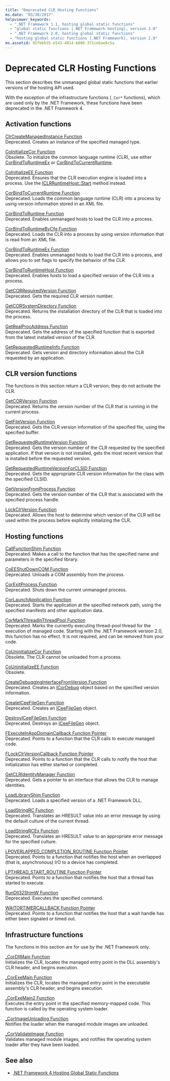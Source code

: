 ```yaml
---
title: "Deprecated CLR Hosting Functions"
ms.date: "03/30/2017"
helpviewer_keywords: 
  - ".NET Framework 1.1, hosting global static functions"
  - "global static functions [.NET Framework hosting], version 2.0"
  - ".NET Framework 2.0, hosting global static functions"
  - "hosting global static functions [.NET Framework], version 2.0"
ms.assetid: 91fbbb35-e543-4814-b806-371cebae8c5a
---
```

# Deprecated CLR Hosting Functions
This section describes the unmanaged global static functions that earlier versions of the hosting API used.  
  
 With the exception of the infrastructure functions (`_Cor*` functions), which are used only by the .NET Framework, these functions have been deprecated in the .NET Framework 4.  
  
## Activation functions  
 [ClrCreateManagedInstance Function](clrcreatemanagedinstance-function.md)  
 Deprecated. Creates an instance of the specified managed type.  
  
 [CoInitializeCor Function](coinitializecor-function.md)  
 Obsolete. To initialize the common language runtime (CLR), use either [CorBindToRuntimeEx](../../../../docs/framework/unmanaged-api/hosting/corbindtoruntimeex-function.md) or [CorBindToCurrentRuntime](corbindtocurrentruntime-function.md).  
  
 [CoInitializeEE Function](coinitializeee-function.md)  
 Deprecated. Ensures that the CLR execution engine is loaded into a process. Use the [ICLRRuntimeHost::Start](iclrruntimehost-start-method.md) method instead.  
  
 [CorBindToCurrentRuntime Function](corbindtocurrentruntime-function.md)  
 Deprecated. Loads the common language runtime (CLR) into a process by using version information stored in an XML file.  
  
 [CorBindToRuntime Function](corbindtoruntime-function.md)  
 Deprecated. Enables unmanaged hosts to load the CLR into a process.  
  
 [CorBindToRuntimeByCfg Function](corbindtoruntimebycfg-function.md)  
 Deprecated. Loads the CLR into a process by using version information that is read from an XML file.  
  
 [CorBindToRuntimeEx Function](corbindtoruntimeex-function.md)  
 Deprecated. Enables unmanaged hosts to load the CLR into a process, and allows you to set flags to specify the behavior of the CLR.  
  
 [CorBindToRuntimeHost Function](corbindtoruntimehost-function.md)  
 Deprecated. Enables hosts to load a specified version of the CLR into a process.  
  
 [GetCORRequiredVersion Function](getcorrequiredversion-function.md)  
 Deprecated. Gets the required CLR version number.  
  
 [GetCORSystemDirectory Function](getcorsystemdirectory-function.md)  
 Deprecated. Returns the installation directory of the CLR that is loaded into the process.  
  
 [GetRealProcAddress Function](getrealprocaddress-function.md)  
 Deprecated. Gets the address of the specified function that is exported from the latest installed version of the CLR.  
  
 [GetRequestedRuntimeInfo Function](getrequestedruntimeinfo-function.md)  
 Deprecated. Gets version and directory information about the CLR requested by an application.  
  
## CLR version functions  
 The functions in this section return a CLR version; they do not activate the CLR.  
  
 [GetCORVersion Function](getcorversion-function.md)  
 Deprecated. Returns the version number of the CLR that is running in the current process.  
  
 [GetFileVersion Function](getfileversion-function.md)  
 Deprecated. Gets the CLR version information of the specified file, using the specified buffer.  
  
 [GetRequestedRuntimeVersion Function](getrequestedruntimeversion-function.md)  
 Deprecated. Gets the version number of the CLR requested by the specified application. If that version is not installed, gets the most recent version that is installed before the requested version.  
  
 [GetRequestedRuntimeVersionForCLSID Function](getrequestedruntimeversionforclsid-function.md)  
 Deprecated. Gets the appropriate CLR version information for the class with the specified CLSID.  
  
 [GetVersionFromProcess Function](getversionfromprocess-function.md)  
 Deprecated. Gets the version number of the CLR that is associated with the specified process handle.  
  
 [LockClrVersion Function](lockclrversion-function.md)  
 Deprecated. Allows the host to determine which version of the CLR will be used within the process before explicitly initializing the CLR.  
  
## Hosting functions  
 [CallFunctionShim Function](callfunctionshim-function.md)  
 Deprecated. Makes a call to the function that has the specified name and parameters in the specified library.  
  
 [CoEEShutDownCOM Function](coeeshutdowncom-function.md)  
 Deprecated. Unloads a COM assembly from the process.  
  
 [CorExitProcess Function](corexitprocess-function.md)  
 Deprecated. Shuts down the current unmanaged process.  
  
 [CorLaunchApplication Function](corlaunchapplication-function.md)  
 Deprecated. Starts the application at the specified network path, using the specified manifests and other application data.  
  
 [CorMarkThreadInThreadPool Function](cormarkthreadinthreadpool-function.md)  
 Deprecated. Marks the currently executing thread-pool thread for the execution of managed code. Starting with the .NET Framework version 2.0, this function has no effect. It is not required, and can be removed from your code.  
  
 [CoUninitializeCor Function](couninitializecor-function.md)  
 Obsolete. The CLR cannot be unloaded from a process.  
  
 [CoUninitializeEE Function](couninitializeee-function.md)  
 Obsolete.  
  
 [CreateDebuggingInterfaceFromVersion Function](createdebugginginterfacefromversion-function.md)  
 Deprecated. Creates an [ICorDebug](../debugging/icordebug-interface.md) object based on the specified version information.  
  
 [CreateICeeFileGen Function](createiceefilegen-function.md)  
 Deprecated. Creates an [ICeeFileGen](iceefilegen-class.md) object.  
  
 [DestroyICeeFileGen Function](destroyiceefilegen-function.md)  
 Deprecated. Destroys an [ICeeFileGen](iceefilegen-class.md) object.  
  
 [FExecuteInAppDomainCallback Function Pointer](fexecuteinappdomaincallback-function-pointer.md)  
 Deprecated. Points to a function that the CLR calls to execute managed code.  
  
 [FLockClrVersionCallback Function Pointer](flockclrversioncallback-function-pointer.md)  
 Deprecated. Points to a function that the CLR calls to notify the host that initialization has either started or completed.  
  
 [GetCLRIdentityManager Function](getclridentitymanager-function.md)  
 Deprecated. Gets a pointer to an interface that allows the CLR to manage identities.  
  
 [LoadLibraryShim Function](loadlibraryshim-function.md)  
 Deprecated. Loads a specified version of a .NET Framework DLL.  
  
 [LoadStringRC Function](loadstringrc-function.md)  
 Deprecated. Translates an HRESULT value into an error message by using the default culture of the current thread.  
  
 [LoadStringRCEx Function](loadstringrcex-function.md)  
 Deprecated. Translates an HRESULT value to an appropriate error message for the specified culture.  
  
 [LPOVERLAPPED_COMPLETION_ROUTINE Function Pointer](lpoverlapped-completion-routine-function-pointer.md)  
 Deprecated. Points to a function that notifies the host when an overlapped (that is, asynchronous) I/O to a device has completed.  
  
 [LPTHREAD_START_ROUTINE Function Pointer](lpthread-start-routine-function-pointer.md)  
 Deprecated. Points to a function that notifies the host that a thread has started to execute.  
  
 [RunDll32ShimW Function](rundll32shimw-function.md)  
 Deprecated. Executes the specified command.  
  
 [WAITORTIMERCALLBACK Function Pointer](waitortimercallback-function-pointer.md)  
 Deprecated. Points to a function that notifies the host that a wait handle has either been signaled or timed out.  
  
## Infrastructure functions  
 The functions in this section are for use by the .NET Framework only.  
  
 [_CorDllMain Function](cordllmain-function.md)  
 Initializes the CLR, locates the managed entry point in the DLL assembly's CLR header, and begins execution.  
  
 [_CorExeMain Function](corexemain-function.md)  
 Initializes the CLR, locates the managed entry point in the executable assembly's CLR header, and begins execution.  
  
 [_CorExeMain2 Function](corexemain2-function.md)  
 Executes the entry point in the specified memory-mapped code. This function is called by the operating system loader.  
  
 [_CorImageUnloading Function](corimageunloading-function.md)  
 Notifies the loader when the managed module images are unloaded.  
  
 [_CorValidateImage Function](corvalidateimage-function.md)  
 Validates managed module images, and notifies the operating system loader after they have been loaded.  
  
## See also

- [.NET Framework 4 Hosting Global Static Functions](net-framework-4-hosting-global-static-functions.md)
